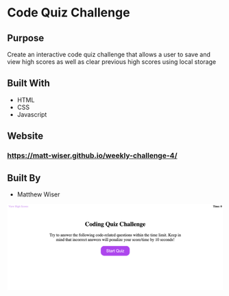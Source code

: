 # Code Quiz Challenge

## Purpose
Create an interactive code quiz challenge that allows a user to save and view high scores as well as clear previous high scores using local storage

## Built With
* HTML
* CSS
* Javascript

## Website
### https://matt-wiser.github.io/weekly-challenge-4/


## Built By
* Matthew Wiser

![Screenshot](/assets/img/screenshot.png)
